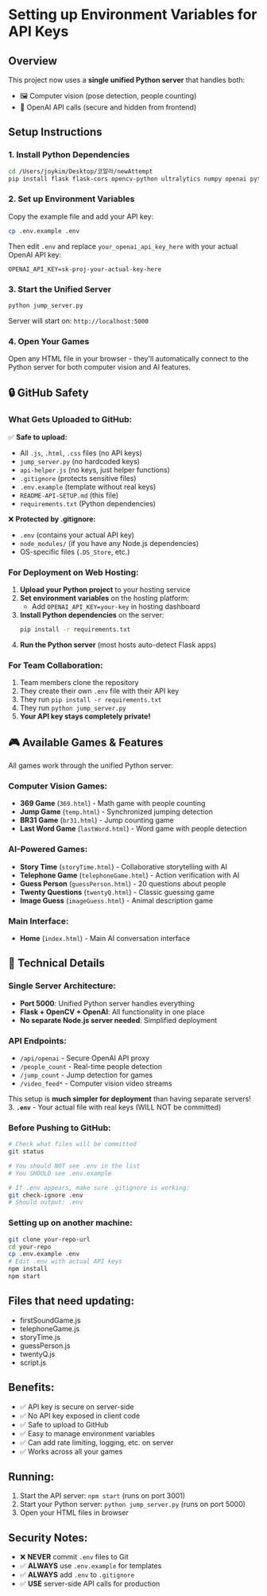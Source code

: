 # Setting up Environment Variables for API Keys

## Overview
This project now uses a **single unified Python server** that handles both:
- 🖼️ Computer vision (pose detection, people counting)  
- 🤖 OpenAI API calls (secure and hidden from frontend)

## Setup Instructions

### 1. Install Python Dependencies
```bash
cd /Users/joykim/Desktop/코알라/newAttempt
pip install flask flask-cors opencv-python ultralytics numpy openai python-dotenv
```

### 2. Set up Environment Variables
Copy the example file and add your API key:
```bash
cp .env.example .env
```
Then edit `.env` and replace `your_openai_api_key_here` with your actual OpenAI API key:
```
OPENAI_API_KEY=sk-proj-your-actual-key-here
```

### 3. Start the Unified Server
```bash
python jump_server.py
```
Server will start on: `http://localhost:5000`

### 4. Open Your Games
Open any HTML file in your browser - they'll automatically connect to the Python server for both computer vision and AI features.

## 🔒 GitHub Safety

### What Gets Uploaded to GitHub:
✅ **Safe to upload:**
- All `.js`, `.html`, `.css` files (no API keys)
- `jump_server.py` (no hardcoded keys)
- `api-helper.js` (no keys, just helper functions)
- `.gitignore` (protects sensitive files)
- `.env.example` (template without real keys)
- `README-API-SETUP.md` (this file)
- `requirements.txt` (Python dependencies)

❌ **Protected by .gitignore:**
- `.env` (contains your actual API key)
- `node_modules/` (if you have any Node.js dependencies)
- OS-specific files (`.DS_Store`, etc.)

### For Deployment on Web Hosting:
1. **Upload your Python project** to your hosting service
2. **Set environment variables** on the hosting platform:
   - Add `OPENAI_API_KEY=your-key` in hosting dashboard
3. **Install Python dependencies** on the server:
   ```bash
   pip install -r requirements.txt
   ```
4. **Run the Python server** (most hosts auto-detect Flask apps)

### For Team Collaboration:
1. Team members clone the repository
2. They create their own `.env` file with their API key
3. They run `pip install -r requirements.txt`
4. They run `python jump_server.py`
5. **Your API key stays completely private!**

## 🎮 Available Games & Features

All games work through the unified Python server:

### Computer Vision Games:
- **369 Game** (`369.html`) - Math game with people counting
- **Jump Game** (`temp.html`) - Synchronized jumping detection  
- **BR31 Game** (`br31.html`) - Jump counting game
- **Last Word Game** (`lastWord.html`) - Word game with people detection

### AI-Powered Games:
- **Story Time** (`storyTime.html`) - Collaborative storytelling with AI
- **Telephone Game** (`telephoneGame.html`) - Action verification with AI
- **Guess Person** (`guessPerson.html`) - 20 questions about people
- **Twenty Questions** (`twentyQ.html`) - Classic guessing game
- **Image Guess** (`imageGuess.html`) - Animal description game

### Main Interface:
- **Home** (`index.html`) - Main AI conversation interface

## 🔧 Technical Details

### Single Server Architecture:
- **Port 5000**: Unified Python server handles everything
- **Flask + OpenCV + OpenAI**: All functionality in one place
- **No separate Node.js server needed**: Simplified deployment

### API Endpoints:
- `/api/openai` - Secure OpenAI API proxy
- `/people_count` - Real-time people detection
- `/jump_count` - Jump detection for games  
- `/video_feed*` - Computer vision video streams

This setup is **much simpler for deployment** than having separate servers!
3. **`.env`** - Your actual file with real keys (WILL NOT be committed)

### Before Pushing to GitHub:
```bash
# Check what files will be committed
git status

# You should NOT see .env in the list
# You SHOULD see .env.example

# If .env appears, make sure .gitignore is working:
git check-ignore .env
# Should output: .env
```

### Setting up on another machine:
```bash
git clone your-repo-url
cd your-repo
cp .env.example .env
# Edit .env with actual API keys
npm install
npm start
```

## Files that need updating:
- firstSoundGame.js
- telephoneGame.js  
- storyTime.js
- guessPerson.js
- twentyQ.js
- script.js

## Benefits:
- ✅ API key is secure on server-side
- ✅ No API key exposed in client code
- ✅ Safe to upload to GitHub
- ✅ Easy to manage environment variables
- ✅ Can add rate limiting, logging, etc. on server
- ✅ Works across all your games

## Running:
1. Start the API server: `npm start` (runs on port 3001)
2. Start your Python server: `python jump_server.py` (runs on port 5000)  
3. Open your HTML files in browser

## Security Notes:
- ❌ **NEVER** commit `.env` files to Git
- ✅ **ALWAYS** use `.env.example` for templates
- ✅ **ALWAYS** add `.env` to `.gitignore`
- ✅ **USE** server-side API calls for production
